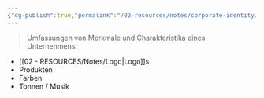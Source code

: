 ```yaml
---
{"dg-publish":true,"permalink":"/02-resources/notes/corporate-identity/","tags":["bedeutung","LF08"],"noteIcon":"","updated":"2024-06-24T08:55:44.000+02:00"}
---
```


> Umfassungen von Merkmale und Charakteristika eines Unternehmens.

-  [[02 - RESOURCES/Notes/Logo\|Logo]]s
- Produkten
- Farben
- Tonnen / Musik

